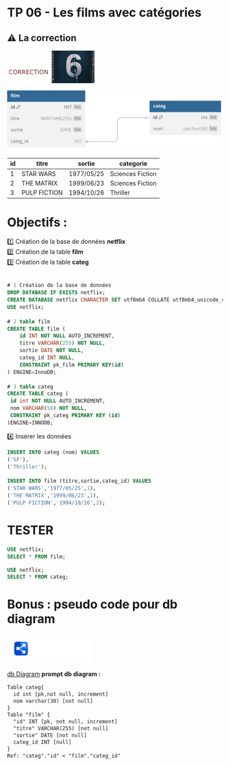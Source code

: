 # TP 06 - Les films avec catégories
## :warning: La correction

<img src="../../img/c.webp" width="100"> <img src="../../img/six.webp" width="100">

<img src="../../img/05/film_categ.svg" width="600">

| id | titre | sortie | categorie |
|---|---|---|---|
| 1 | STAR WARS | 1977/05/25 | Sciences Fiction |
| 2 | THE MATRIX | 1999/06/23 | Sciences Fiction |
| 3 | PULP FICTION | 1994/10/26 | Thriller |

# Objectifs :
:one: Création de la base de données **netflix**  
:two: Création de la table **film**  
:three: Création de la table **categ**


```sql

# 1 Création de la base de données
DROP DATABASE IF EXISTS netflix;
CREATE DATABASE netflix CHARACTER SET utf8mb4 COLLATE utf8mb4_unicode_ci;
USE netflix;

# 2 table film
CREATE TABLE film (
    id INT NOT NULL AUTO_INCREMENT,
    titre VARCHAR(255) NOT NULL,
    sortie DATE NOT NULL,
    categ_id INT NULL,
    CONSTRAINT pk_film PRIMARY KEY(id)
) ENGINE=InnoDB; 

# 3 table categ
CREATE TABLE categ (
 id int NOT NULL AUTO_INCREMENT,
 nom VARCHAR(50) NOT NULL,
 CONSTRAINT pk_categ PRIMARY KEY (id)
)ENGINE=INNODB;
```

:four: Insérer  les données
```sql
INSERT INTO categ (nom) VALUES
('SF'),
('Thriller');

INSERT INTO film (titre,sortie,categ_id) VALUES
('STAR WARS','1977/05/25',1),
('THE MATRIX','1999/06/23',1),
('PULP FICTION','1994/10/26',2);
```  

# TESTER 
```sql
USE netflix;
SELECT * FROM film;
```

```sql
USE netflix;
SELECT * FROM categ;
```

# Bonus : pseudo code pour db diagram

<img src="../../img/dbdiagram.svg" width="200">  

[db Diagram](https://dbdiagram.io/home) 
**prompt db diagram :**
  
```
Table categ{
  id int [pk,not null, increment]
  nom varchar(30) [not null]
}
Table "film" {
  "id" INT [pk, not null, increment]
  "titre" VARCHAR(255) [not null]
  "sortie" DATE [not null]
  categ_id INT [null]
}
Ref: "categ"."id" < "film"."categ_id"
```


